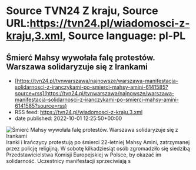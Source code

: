 # Source TVN24 Z kraju, Source URL:https://tvn24.pl/wiadomosci-z-kraju,3.xml, Source language: pl-PL

## Śmierć Mahsy wywołała falę protestów. Warszawa solidaryzuje się z Irankami
 - [https://tvn24.pl/tvnwarszawa/najnowsze/warszawa-manifestacja-solidarnosci-z-iranczykami-po-smierci-mahsy-amini-6141585?source=rss](https://tvn24.pl/tvnwarszawa/najnowsze/warszawa-manifestacja-solidarnosci-z-iranczykami-po-smierci-mahsy-amini-6141585?source=rss)
 - RSS feed: https://tvn24.pl/wiadomosci-z-kraju,3.xml
 - date published: 2022-10-01 12:25:50+00:00

<img alt="Śmierć Mahsy wywołała falę protestów. Warszawa solidaryzuje się z Irankami" src="https://tvn24.pl/tvnwarszawa/najnowsze/cdn-zdjecie-bbqxqt-manifestacja-solidarnosci-z-iranczykami-6141640/alternates/LANDSCAPE_1280" />
    Iranki i Irańczycy protestują po śmierci 22-letniej Mahsy Amini, zatrzymanej przez policję religijną. W sobotę kilkadziesiąt osób zgromadziło się siedzibą Przedstawicielstwa Komisji Europejskiej w Polsce, by okazać im solidarność. Uczestnicy manifestacji sprzeciwiają s
